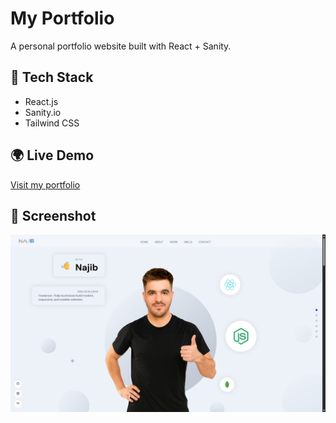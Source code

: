 # My Portfolio
A personal portfolio website built with React + Sanity.

## 🚀 Tech Stack
- React.js
- Sanity.io
- Tailwind CSS

## 🌍 Live Demo
[Visit my portfolio](https://najib-portfolio-dev.netlify.app/)


## 📸 Screenshot
![Portfolio Screenshot](screenshot.png)
